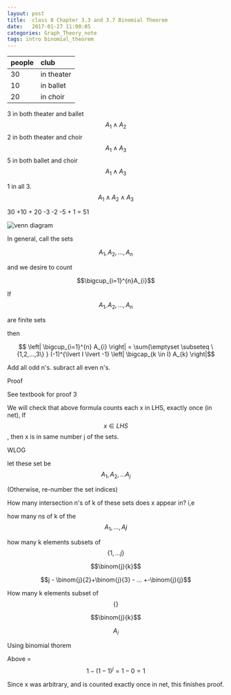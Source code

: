 ```yaml
---
layout: post
title:  class 8 Chapter 3.3 and 3.7 Binomial Theorem
date:   2017-01-27 11:00:05
categories: Graph_Theory_note
tags: intro binomial_theorem 
---
```



|people | club |
|:--- |:--- |
|30 | in theater|
|10 | in ballet|
|20 | in choir |






3 in both theater and ballet    $$A_{1} \land A_{2}$$
2 in both theater and choir		$$A_{1} \land A_{3}$$
5 in both ballet and choir 		$$A_{1} \land A_{3}$$

1 in all 3.  $$A_{1} \land A_{2} \land A_{3}$$

30 +10 + 20 -3 -2 -5 + 1 = 51

![venn diagram](http://mathworld.wolfram.com/images/eps-gif/VennDiagram_900.gif)

In general, call the sets 

$$A_{1},A_{2},...,A_{n}$$

and we desire to count 

$$\bigcup_{i=1}^{n}A_{i}$$


If $$A_{1},A_{2},...,A_{n}$$ 

are finite sets 

then 

$$ \left| \bigcup_{i=1}^{n} A_{i} \right| = \sum{\emptyset \subseteq \{1,2,...,3\} } (-1)^{\lvert I \lvert -1} \left| \bigcap_{k \in I} A_{k} \right|$$

Add all odd n's.
subract all even n's.


Proof

See textbook for proof 3

We will check that above formula counts each x in LHS, exactly once (in net), If $$x \in LHS$$, then x is in same number j of the sets. 

WLOG

let these set be $$A_{1}, A_{2},...A_{j}$$

(Otherwise, re-number the set indices)

How many intersection n's of k of these sets does x appear in? i,e 

how many ns of k of the $$A_{1},...,A{j}$$

how many k elements subsets of $$\{1,...j\}$$

$$\binom{j}{k}$$

$$j - \binom{j}{2}+\binom{j}{3} - ... +-\binom{j}{j}$$


How many k elements subset of $$\{\}$$

$$\binom{j}{k}$$

$$A_{i}$$

Using binomial thorem 

Above = $$1-(1-1)^{j}=1-0=1$$

Since x was arbitrary, and is counted exactly once in net, this finishes proof. 








